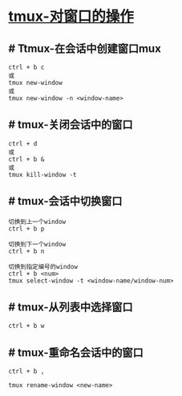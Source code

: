 
# [tmux-对窗口的操作](../index/tmux.md#tmux-对窗口的操作)


## # Ttmux-在会话中创建窗口mux

```
ctrl + b c
或
tmux new-window
或
tmux new-window -n <window-name>

```

## # tmux-关闭会话中的窗口


```
ctrl + d
或
ctrl + b &
或	
tmux kill-window -t
```


## # tmux-会话中切换窗口

```
切换到上一个window
ctrl + b p

切换到下一个window
ctrl + b n

切换到指定编号的window
ctrl + b <num>
tmux select-window -t <window-name/window-num>
```

## # tmux-从列表中选择窗口


```
ctrl + b w
```

## # tmux-重命名会话中的窗口

```
ctrl + b ,

tmux rename-window <new-name>
```
































